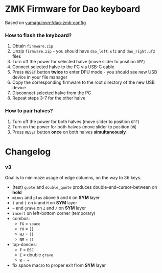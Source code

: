 # ZMK Firmware for Dao keyboard

Based on [yumagulovrn/dao-zmk-config](https://github.com/yumagulovrn/dao-zmk-config)

### How to flash the keyboard?

1. Obtain `firmware.zip`
2. Unzip `firmware.zip` - you should have `dao_left.uf2` and `dao_right.uf2` files
3. Turn off the power for selected halve (move slider to position `OFF`)
4. Connect selected halve to the PC via USB-C cable
5. Press `RESET` button **twice** to enter DFU mode - you should see new USB device in your file manager
6. Copy the corresponding firmware to the root directory of the new USB device
7. Disconnect selected halve from the PC
8. Repeat steps 3-7 for the other halve

### How to pair halves?

1. Turn off the power for both halves (move slider to position `OFF`)
2. Turn on the power for both halves (move slider to position `ON`)
3. Press `RESET` button **once** on both halves **simultaneously**


# Changelog

### v3
Goal is to minimaze usage of edge columns, on the way to 36 keys.
* (test) `quote` and `double_quote` produces double-and-cursor-between on **hold**
* `minus` and `plus` above `9` and `0` on **SYM** layer
* `(` and `)` on `N` and `M` on **SYM** layer
* `~` and `grave` on `Z` and `/` on **SYM** layer
* `insert` on left-bottom corner (temporary)
* combos:
    * `FG` = `space`
    * `YU` = `[]`
    * `HJ` = `{}`
    * `NM` = `()`
* tap-dances:
    * `F` = `ESC`
    * `E` = double `grave`
    * `R` = `~`
* fix space macro to proper exit from **SYM** layer
